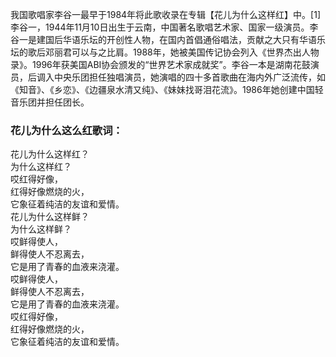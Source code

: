 

我国歌唱家李谷一最早于1984年将此歌收录在专辑【花儿为什么这样红】中。[1]
李谷一，1944年11月10日出生于云南，中国著名歌唱艺术家、国家一级演员。李谷一是建国后华语乐坛的开创性人物，在国内首倡通俗唱法，贡献之大只有华语乐坛的歌后邓丽君可以与之比肩。1988年，她被美国传记协会列入《世界杰出人物录》。1996年获美国ABI协会颁发的“世界艺术家成就奖”。李谷一本是湖南花鼓演员，后调入中央乐团担任独唱演员，她演唱的四十多首歌曲在海内外广泛流传，如《知音》、《乡恋》、《边疆泉水清又纯》、《妹妹找哥泪花流》。1986年她创建中国轻音乐团并担任团长。

### 花儿为什么这么红歌词：

花儿为什么这样红？  
为什么这样红？  
哎红得好像，  
红得好像燃烧的火，  
它象征着纯洁的友谊和爱情。  
花儿为什么这样鲜？  
为什么这样鲜？  
哎鲜得使人，  
鲜得使人不忍离去，  
它是用了青春的血液来浇灌。  
哎鲜得使人，  
鲜得使人不忍离去，  
它是用了青春的血液来浇灌。  
哎红得好像，  
红得好像燃烧的火，  
它象征着纯洁的友谊和爱情。

